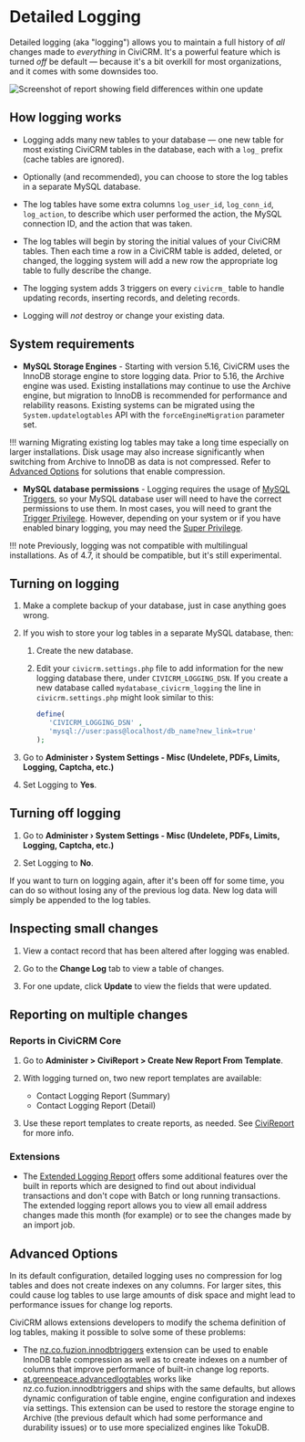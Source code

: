 # Detailed Logging

Detailed logging (aka "logging") allows you to maintain a full history of *all* changes made to *everything* in CiviCRM. It's a powerful feature which is turned *off* be default &mdash; because it's a bit overkill for most organizations, and it comes with some downsides too.

![Screenshot of report showing field differences within one update](/img/detailed-logging-report.png)


## How logging works

* Logging adds many new tables to your database &mdash; one new table for most existing CiviCRM tables in the database, each with a `log_` prefix (cache tables are ignored).

* Optionally (and recommended), you can choose to store the log tables in a separate MySQL database.

* The log tables have some extra columns `log_user_id`, `log_conn_id`, `log_action`, to describe which user performed the action, the MySQL connection ID, and the action that was taken.

* The log tables will begin by storing the initial values of your CiviCRM tables. Then each time a row in a CiviCRM table is added, deleted, or changed, the logging system will add a new row the appropriate log table to fully describe the change.

* The logging system adds 3 triggers on every `civicrm_` table to handle updating records, inserting records, and deleting records.

* Logging will _not_ destroy or change your existing data.


## System requirements

* **MySQL Storage Engines** - Starting with version 5.16, CiviCRM uses the InnoDB storage engine to store logging data. Prior to 5.16, the Archive engine was used. Existing installations may continue to use the Archive engine, but migration to InnoDB is recommended for performance and relability reasons. Existing systems can be migrated using the `System.updatelogtables` API with the `forceEngineMigration` parameter set.

!!! warning
    Migrating existing log tables may take a long time especially on larger installations. Disk usage may also increase significantly when switching from Archive to InnoDB as data is not compressed. Refer to [Advanced Options](#advanced-options) for solutions that enable compression.

* **MySQL database permissions** - Logging requires the usage of [MySQL Triggers](https://dev.mysql.com/doc/en/triggers.html), so your MySQL database user will need to have the correct permissions to use them. In most cases, you will need to grant the [Trigger Privilege](https://dev.mysql.com/doc/en/privileges-provided.html#priv_trigger). However, depending on your system or if you have enabled binary logging, you may need the [Super Privilege](https://dev.mysql.com/doc/refman/5.7/en/privileges-provided.html#priv_super).

!!! note
    Previously, logging was not compatible with multilingual installations. As of 4.7, it should be compatible, but it's still experimental.


## Turning on logging

1. Make a complete backup of your database, just in case anything goes wrong.

1. If you wish to store your log tables in a separate MySQL database, then:

    1. Create the new database.

    1. Edit your `civicrm.settings.php` file to add information for the new logging database there, under `CIVICRM_LOGGING_DSN`. If you create a new database called `mydatabase_civicrm_logging` the line in `civicrm.settings.php` might look similar to this:

        ```php
        define(
           'CIVICRM_LOGGING_DSN' ,
           'mysql://user:pass@localhost/db_name?new_link=true'
        );
        ```
        
1. Go to **Administer › System Settings - Misc (Undelete, PDFs, Limits, Logging, Captcha, etc.)**

1. Set Logging to **Yes**.


## Turning off logging

1. Go to **Administer › System Settings - Misc (Undelete, PDFs, Limits, Logging, Captcha, etc.)**

1. Set Logging to **No**.

If you want to turn on logging again, after it's been off for some time, you can do so without losing any of the previous log data. New log data will simply be appended to the log tables.


## Inspecting small changes

1. View a contact record that has been altered after logging was enabled.

1. Go to the **Change Log** tab to view a table of changes.

1. For one update, click **Update** to view the fields that were updated.


## Reporting on multiple changes

### Reports in CiviCRM Core

1. Go to **Administer > CiviReport > Create New Report From Template**.

1. With logging turned on, two new report templates are available: 
    * Contact Logging Report (Summary)
    * Contact Logging Report (Detail)

1. Use these report templates to create reports, as needed. See [CiviReport](https://docs.civicrm.org/user/en/latest/reporting/what-is-civireport/) for more info.

### Extensions

* The [Extended Logging Report](http://civicrm.org/extensions/extended-logging-report) offers some additional features over the built in reports which are designed to find out about individual transactions and don't cope with Batch or long running transactions. The extended logging report allows you to view all email address changes made this month (for example) or to see the changes made by an import job.

## Advanced Options

In its default configuration, detailed logging uses no compression for log tables and does not create indexes on any columns. For larger sites, this could cause log tables to use large amounts of disk space and might lead to performance issues for change log reports.

CiviCRM allows extensions developers to modify the schema definition of log tables, making it possible to solve some of these problems:

* The [nz.co.fuzion.innodbtriggers](https://github.com/eileenmcnaughton/nz.co.fuzion.innodbtriggers) extension can be used to enable InnoDB table compression as well as to create indexes on a number of columns that improve performance of built-in change log reports.
* [at.greenpeace.advancedlogtables](https://github.com/greenpeace-cee/at.greenpeace.advancedlogtables) works like nz.co.fuzion.innodbtriggers and ships with the same defaults, but allows dynamic configuration of table engine, engine configuration and indexes via settings. This extension can be used to restore the storage engine to Archive (the previous default which had some performance and durability issues) or to use more specialized engines like TokuDB.